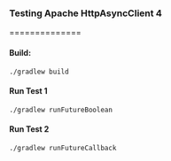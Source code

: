 ### Testing Apache HttpAsyncClient 4
==============

#### Build:

```
./gradlew build
```

#### Run Test 1

```
./gradlew runFutureBoolean
```

#### Run Test 2

```
./gradlew runFutureCallback
```
